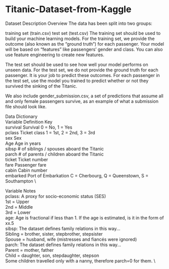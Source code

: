 # Titanic-Dataset-from-Kaggle

Dataset Description
Overview
The data has been split into two groups:

training set (train.csv)
test set (test.csv)
The training set should be used to build your machine learning models. For the training set, we provide the outcome (also known as the “ground truth”) for each passenger. Your model will be based on “features” like passengers’ gender and class. You can also use feature engineering to create new features.

The test set should be used to see how well your model performs on unseen data. For the test set, we do not provide the ground truth for each passenger. It is your job to predict these outcomes. For each passenger in the test set, use the model you trained to predict whether or not they survived the sinking of the Titanic.

We also include gender_submission.csv, a set of predictions that assume all and only female passengers survive, as an example of what a submission file should look like.

Data Dictionary \
Variable	Definition	Key \
survival	Survival	0 = No, 1 = Yes \
pclass	Ticket class	1 = 1st, 2 = 2nd, 3 = 3rd \
sex	Sex	 \
Age	Age in years	 \
sibsp	# of siblings / spouses aboard the Titanic	 \
parch	# of parents / children aboard the Titanic	 \
ticket	Ticket number	 \
fare	Passenger fare	 \
cabin	Cabin number	 \
embarked	Port of Embarkation	C = Cherbourg, Q = Queenstown, S = Southampton \

Variable Notes \
pclass: A proxy for socio-economic status (SES) \
1st = Upper \
2nd = Middle \
3rd = Lower \
age: Age is fractional if less than 1. If the age is estimated, is it in the form of xx.5 \
sibsp: The dataset defines family relations in this way... \
Sibling = brother, sister, stepbrother, stepsister \
Spouse = husband, wife (mistresses and fiancés were ignored) \
parch: The dataset defines family relations in this way... \
Parent = mother, father \
Child = daughter, son, stepdaughter, stepson \
Some children travelled only with a nanny, therefore parch=0 for them. \
